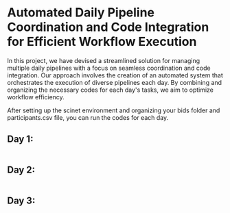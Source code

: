 # Automated Daily Pipeline Coordination and Code Integration for Efficient Workflow Execution

In this project, we have devised a streamlined solution for managing multiple daily pipelines with a focus on seamless coordination and code integration. Our approach involves the creation of an automated system that orchestrates the execution of diverse pipelines each day. By combining and organizing the necessary codes for each day's tasks, we aim to optimize workflow efficiency.

After setting up the scinet environment and organizing your bids folder and participants.csv file, you can run the codes for each day.

## Day 1:
```sh

```


## Day 2:

```sh

```

## Day 3:

```sh

```
